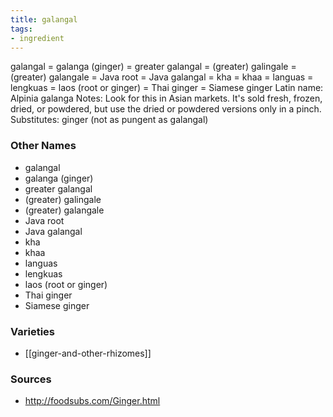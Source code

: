 ```yaml
---
title: galangal
tags:
- ingredient
---
```

galangal = galanga (ginger) = greater galangal = (greater) galingale = (greater) galangale = Java root = Java galangal = kha = khaa = languas = lengkuas = laos (root or ginger) = Thai ginger = Siamese ginger Latin name: Alpinia galanga Notes: Look for this in Asian markets. It's sold fresh, frozen, dried, or powdered, but use the dried or powdered versions only in a pinch. Substitutes: ginger (not as pungent as galangal)

### Other Names

* galangal
* galanga (ginger)
* greater galangal
* (greater) galingale
* (greater) galangale
* Java root
* Java galangal
* kha
* khaa
* languas
* lengkuas
* laos (root or ginger)
* Thai ginger
* Siamese ginger

### Varieties

* [[ginger-and-other-rhizomes]]

### Sources
* http://foodsubs.com/Ginger.html
